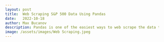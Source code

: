 ```yaml
---
layout: post
title:  Web Scraping S&P 500 Data Using Pandas
date:   2022-10-18
author: Max Bucanov
description: Pandas is one of the easiest ways to web scrape the data that you are interested in from a website and then use that data to perform Explaratory Analysis. This is how I used this package to get data about 500 US companies from a website.
image: /assets/images/Web Scraping.jpeg
---
```

